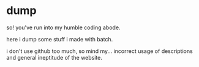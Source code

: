 # dump
so! you've run into my humble coding abode.

here i dump some stuff i made with batch.

i don't use github too much, so mind my... incorrect usage of descriptions and general ineptitude of the website.
